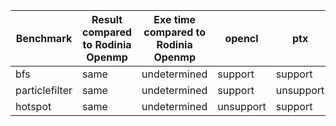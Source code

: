 
| Benchmark  | Result compared to Rodinia Openmp | Exe time compared to Rodinia Openmp | opencl | ptx | spirv |
| ------------- | ------------- | ------------- | ------------- | ------------- | ------------- |
| bfs | same  | undetermined | support | support | unsupport
| particlefilter | same  | undetermined | support | unsupport | unsupport
| hotspot | same  | undetermined | unsupport | support | unsupport

